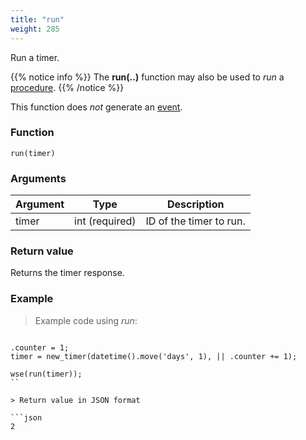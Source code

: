 ```yaml
---
title: "run"
weight: 285
---
```


Run a timer.

{{% notice info %}}
The **run(..)** function may also be used to *run* a [procedure](../procedure-api/run).
{{% /notice %}}

This function does *not* generate an [event](../../overview/events).

### Function

`run(timer)`

### Arguments

Argument | Type | Description
-------- | ---- | -----------
timer | int (required) | ID of the timer to run.

### Return value

Returns the timer response.

### Example

> Example code using *run*:

```thingsdb,json_response

.counter = 1;
timer = new_timer(datetime().move('days', 1), || .counter += 1);

wse(run(timer));
``

> Return value in JSON format

```json
2
```
